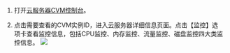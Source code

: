 1. 打开[云服务器CVM控制台]( https://console.tce.fsphere.cn/cvm/)。

2. 点击需要查看的CVM实例ID，进入云服务器详细信息页面。点击【监控】选项卡查看监控信息，包括CPU监控、内存监控、流量监控、磁盘监控四大类监控信息。
![](http://imgcache.tce.fsphere.cn/image/mccdn.qcloud.com/img568c94fd428d8.png)

